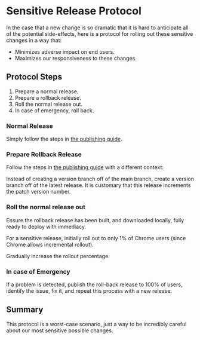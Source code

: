 # Sensitive Release Protocol

In the case that a new change is so dramatic that it is hard to anticipate all of the potential side-effects, here is a protocol for rolling out these sensitive changes in a way that:

- Minimizes adverse impact on end users.
- Maximizes our responsiveness to these changes.

## Protocol Steps

1. Prepare a normal release.
2. Prepare a rollback release.
3. Roll the normal release out.
4. In case of emergency, roll back.

### Normal Release

Simply follow the steps in [the publishing guide](./publishing.md).

### Prepare Rollback Release

Follow the steps in [the publishing guide](./publishing.md) with a different context:

Instead of creating a version branch off of the main branch, create a version branch off of the latest release. It is customary that this release increments the patch version number.

### Roll the normal release out

Ensure the rollback release has been built, and downloaded locally, fully ready to deploy with immediacy.

For a sensitive release, initially roll out to only 1% of Chrome users (since Chrome allows incremental rollout).

Gradually increase the rollout percentage.

### In case of Emergency

If a problem is detected, publish the roll-back release to 100% of users, identify the issue, fix it, and repeat this process with a new release.

## Summary

This protocol is a worst-case scenario, just a way to be incredibly careful about our most sensitive possible changes.

